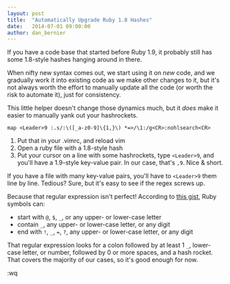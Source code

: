 ```yaml
---
layout: post
title:  "Automatically Upgrade Ruby 1.8 Hashes"
date:   2014-07-01 09:00:00
author: dan_bernier
---
```


If you have a code base that started before Ruby 1.9, it probably still has
some 1.8-style hashes hanging around in there.

When nifty new syntax comes out, we start using it on _new_ code, and we
gradually work it into existing code as we make other changes to it, but it's
not always worth the effort to manually update all the code (or worth the risk
to automate it), just for consistency.

This little helper doesn't change those dynamics much, but it _does_ make it
easier to manually yank out your hashrockets.

    map <Leader>9 :.s/:\([_a-z0-9]\{1,}\) *=>/\1:/g<CR>:nohlsearch<CR>

1. Put that in your .vimrc, and reload vim
2. Open a ruby file with a 1.8-style hash
3. Put your cursor on a line with some hashrockets, type `<Leader>9`, and
   you'll have a 1.9-style key-value pair. In our case, that's `,9`. Nice &
   short.

If you have a file with many key-value pairs, you'll have to `<Leader>9` them
line by line. Tedious? Sure, but it's easy to see if the regex screws up.

Because that regular expression isn't perfect! According to [this
gist](https://gist.github.com/misfo/1072693), Ruby symbols can:

* start with `@`, `$`, `_`, or any upper- or lower-case letter
* contain `_`, any upper- or lower-case letter, or any digit
* end with `!`, `_`, `=`, `?`, any upper- or lower-case letter, or any digit

That regular expression looks for a colon followed by at least 1 `_`,
lower-case letter, or number, followed by 0 or more spaces, and a hash rocket.
That covers the majority of our cases, so it's good enough for now.

:wq

